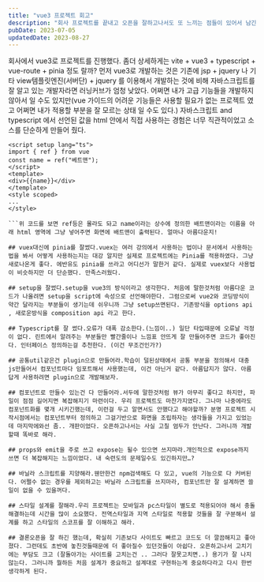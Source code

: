 ```yaml
---
title: "vue3 프로젝트 회고"
description: "회사 프로젝트를 끝내고 오픈을 잘하고나서도 또 느끼는 점들이 있어서 남긴다."
pubDate: 2023-07-05
updatedDate: 2023-08-27
---
```


회사에서 vue3로 프로젝트를 진행했다. 좀더 상세하게는 vite + vue3 + typescript + vue-route + pinia 정도 랄까? 먼저 vue3로 개발하는 것은 기존에 jsp + jquery 나 기타 view템플릿엔진(서버단) + jquery 를 이용해서 개발하는 것에 비해 자바스크립트를 잘 알고 있는 개발자라면 러닝커브가 엄청 낮았다. 어쩌면 내가 고급 기능들을 개발하지 않아서 일 수도 있지만(vue 가이드의 어려운 기능들은 사용할 필요가 없는 프로젝트 였고 어쩌면 내가 적용할 부분을 잘 모르는 상태 일 수도 있다.) 자바스크립트 and typescript 에서 선언된 값을 html 안에서 직접 사용하는 경험은 너무 직관적이었고 소스를 단순하게 만들어 줬다.
```
<script setup lang="ts">
import { ref } from vue
const name = ref("베트맨");
</script>
<template>
<div>{{name}}</div>
</template>
<style scoped>
...
</style>

```위 코드를 보면 ref등은 몰라도 돠고 name이라는 상수에 정의한 배트맨이라는 이름을 아래 html 영역에 그냥 넣어주면 화면에 배트맨이 출력된다. 얼마나 아름다운지!

## vuex대신에 pinia를 잘썼다.vuex는 여러 강의에서 사용하는 법이나 문서에서 사용하는 법을 봐서 어떻게 사용하는지는 대강 알지만 실제로 프로젝트에는 Pinia를 적용하였다. 그냥 새로나온게 좋다. 에반유도 pinia를 쓰라고 어디선가 말한거 같다. 실제로 vuex보다 사용법이 비슷하지만 더 단순했다. 만족스러웠다.

## setup을 잘썼다.setup을 vue3의 방식이라고 생각한다. 처음에 말한것처럼 아름다운 코드가 나올려면 setup을 script에 속성으로 선언해야한다. 그럼으로써 vue2와 코딩방식이 약간 달라지는 부분들이 생기는데 쉬우니까 그냥 setup쓰면된다. 기존방식을 options api , 새로운방식을 composition api 라고 한다.

## Typescript를 잘 썼다.오류가 대폭 감소한다.(느낌이..) 일단 타입때문에 오류날 걱정이 없다. 린트에서 알려주는 부분들만 빨간줄이나 느낌표 안뜨게 잘 만들어주면 코드가 좋아진다. 인터페이스 정의하는걸 추천한다. (이건 무조건인가?)

## 공통util같은건 plugin으로 만들어라.학습이 덜된상태에서 공통 부분을 정의해서 대충 js만들어서 컴포넌트마다 임포트해서 사용했는데, 이건 아닌거 같다. 아름답지가 않다. 아름답게 사용하려면 plugin으로 개발해보자.

## 컴포넌트로 만들수 있는건 다 만들어라.서두에 말한것처럼 뷰가 아무리 좋다고 하지만, 파일이 점점 길어지면 복잡해지기 마련이다. 우리 프로젝트도 마찬가지였다. 그나마 나중에라도 컴포넌트화를 몇개 시키긴했는데, 이런걸 두고 알면서도 안했다고 해야할까? 분명 프로젝트 시작시점에서는 컴포넌트부터 정의하고 그걸기반으로 화면을 조립하자는 생각들을 가지고 있었는데 마지막에와선 좀.. 개판이었다. 오픈하고나서는 사실 고칠 엄두가 안난다. 그러니까 개발할때 똑바로 해라.

## props와 emit을 주로 쓰고 expose는 될수 있으면 쓰지마라.개인적으로 expose까지 쓰면 더 복잡해지는 느낌이었다. 내 숙련도의 문제일수도 있긴하지만…?

## 바닐라 스크립트를 지양해라.웬만한건 npm검색해도 다 있고, vue의 기능으로 다 커버된다. 어쩔수 없는 경우를 제외하고는 바닐라 스크립트를 쓰지마라, 컴포넌트만 잘 설계하면 쓸일이 없을 수 있을꺼다.

## 스타일 설계를 잘해라.우리 프로젝트는 모바일과 pc스타일이 별도로 적용되어야 해서 충돌해결하는데 시간을 많이 소요했다. 전역스타일과 지역 스타일로 적용할 것들을 잘 구분해서 설계를 하고 스타일의 스코프를 잘 이해하고 해라.

## 결론오픈을 잘 하긴 했는데, 확실히 기존보다 사이트도 빠르고 코드도 더 깔끔해지고 좋아졌다. 그런데도 초반에 놓친것들때문에 더 좋아질수 있던것들이 아쉽다. 오픈하고나서 고치기에는 부담도 크고 (잘돌아가는 사이트를 고치는건 .. 그러다 잘못고치면..) 용기가 잘 나지 않는다. 그러니까 뭘하든 처음 설계가 중요하고 설계대로 구현하는게 중요하다라고 다시 한번 생각하게 된다.
